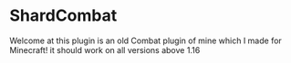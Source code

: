 # ShardCombat

Welcome at this plugin is an old Combat plugin of mine which I made for Minecraft! it should work on all versions above 1.16
